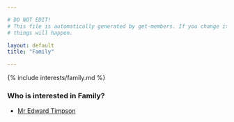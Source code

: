 ```yaml
---

# DO NOT EDIT!
# This file is automatically generated by get-members. If you change it, bad
# things will happen.

layout: default
title: "Family"

---
```


{% include interests/family.md %}

### Who is interested in Family?


* [Mr Edward Timpson](../members/mr-edward-timpson.html)
